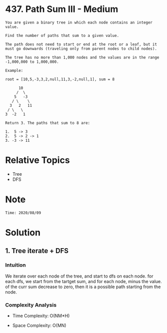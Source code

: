 # 437. Path Sum III - Medium

```
You are given a binary tree in which each node contains an integer value.

Find the number of paths that sum to a given value.

The path does not need to start or end at the root or a leaf, but it must go downwards (traveling only from parent nodes to child nodes).

The tree has no more than 1,000 nodes and the values are in the range -1,000,000 to 1,000,000.

Example:

root = [10,5,-3,3,2,null,11,3,-2,null,1], sum = 8

      10
     /  \
    5   -3
   / \    \
  3   2   11
 / \   \
3  -2   1

Return 3. The paths that sum to 8 are:

1.  5 -> 3
2.  5 -> 2 -> 1
3. -3 -> 11
```

# Relative Topics
* Tree
* DFS

# Note
```
Time: 2020/08/09

```


# Solution
## 1. Tree iterate + DFS

### Intuition

We iterate over each node of the tree, and start to dfs on each node.
for each dfs, we start from the tartget sum, and for each node, minus the value.
of the curr sum decrease to zero, then it is a possible path starting from the node.

### Complexity Analysis
*   Time Complexity: O(NM*H)
  
*   Space Complexity: O(MN)